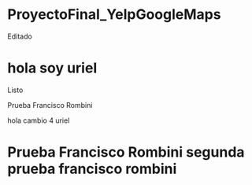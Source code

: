# ProyectoFinal_YelpGoogleMaps
Editado


hola soy uriel
=======
Listo


Prueba Francisco Rombini


hola cambio 4 uriel


Prueba Francisco Rombini
segunda prueba francisco rombini
=======
